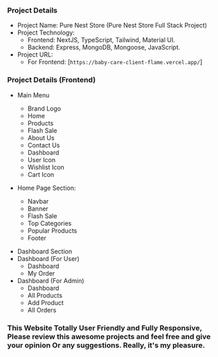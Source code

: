 ### Project Details

- Project Name:  Pure Nest Store (Pure Nest Store Full Stack Project)
- Project Technology:
  - Frontend: NextJS, TypeScript, Tailwind, Material UI.
  - Backend: Express, MongoDB, Mongoose, JavaScript.
- Project URL:
  - For Frontend: [`https://baby-care-client-flame.vercel.app/`]

### Project Details (Frontend)

- Main Menu

  - Brand Logo
  - Home
  - Products
  - Flash Sale
  - About Us
  - Contact Us
  - Dashboard
  - User Icon
  - Wishlist Icon
  - Cart Icon

- Home Page Section:
  - Navbar
  - Banner
  - Flash Sale
  - Top Categories
  - Popular Products
  - Footer

* Dashboard Section
* Dashboard (For User)
  - Dashboard
  - My Order
* Dashboard (For Admin)
  - Dashboard
  - All Products
  - Add Product
  - All Orders

### This Website Totally User Friendly and Fully Responsive, Please review this awesome projects and feel free and give your opinion Or any suggestions. Really, it's my pleasure.
